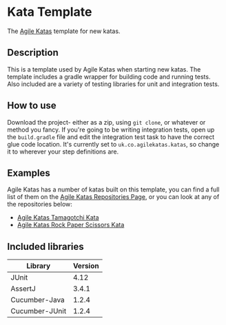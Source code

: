 # Kata Template
The [Agile Katas](http://agilekatas.co.uk/) template for new katas.

## Description
This is a template used by Agile Katas when starting new katas. The template includes a gradle wrapper for building code and running tests. Also included are a variety of testing libraries for unit and integration tests.

## How to use
Download the project- either as a zip, using `git clone`, or whatever or method you fancy. If you're going to be writing integration tests, open up the `build.gradle` file and edit the integration test task to have the correct glue code location. It's currently set to `uk.co.agilekatas.katas`, so change it to wherever your step definitions are.

## Examples
Agile Katas has a number of katas built on this template, you can find a full list of them on the [Agile Katas Repositories Page](https://github.com/AgileKatas?tab=repositories), or you can look at any of the repositories below:

- [Agile Katas Tamagotchi Kata](https://github.com/AgileKatas/TamagotchiKata-Java)
- [Agile Katas Rock Paper Scissors Kata](https://github.com/AgileKatas/RockPaperScissorsKata-Java)

## Included libraries

| Library        | Version |
|----------------|---------|
| JUnit          | 4.12    |
| AssertJ        | 3.4.1   |
| Cucumber-Java  | 1.2.4   |
| Cucumber-JUnit | 1.2.4   |

